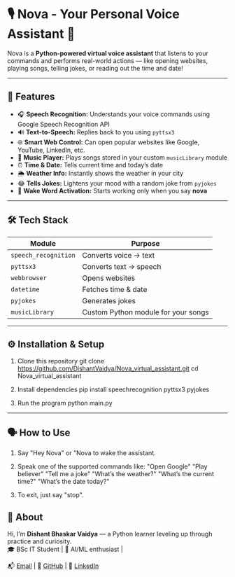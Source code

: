 # 🎙️ Nova - Your Personal Voice Assistant 🤖

Nova is a **Python-powered virtual voice assistant** that listens to your commands and performs real-world actions — like opening websites, playing songs, telling jokes, or reading out the time and date!

---

## 🚀 Features

- 🎧 **Speech Recognition:** Understands your voice commands using Google Speech Recognition API  
- 🔊 **Text-to-Speech:** Replies back to you using `pyttsx3`  
- 🌐 **Smart Web Control:** Can open popular websites like Google, YouTube, LinkedIn, etc.  
- 🎵 **Music Player:** Plays songs stored in your custom `musicLibrary` module  
- ⏰ **Time & Date:** Tells current time and today’s date  
- 🌦️ **Weather Info:** Instantly shows the weather in your city  
- 😂 **Tells Jokes:** Lightens your mood with a random joke from `pyjokes`  
- 🧠 **Wake Word Activation:** Starts working only when you say **nova**  

---

## 🛠️ Tech Stack

| Module | Purpose |
|---------|----------|
| `speech_recognition` | Converts voice → text |
| `pyttsx3` | Converts text → speech |
| `webbrowser` | Opens websites |
| `datetime` | Fetches time & date |
| `pyjokes` | Generates jokes |
| `musicLibrary` | Custom Python module for your songs |

---

## ⚙️ Installation & Setup

1. Clone this repository
git clone https://github.com/DishantVaidya/Nova_virtual_assistant.git
cd Nova_virtual_assistant

2. Install dependencies
pip install speechrecognition pyttsx3 pyjokes

3. Run the program
python main.py

---

## 🗣️ How to Use

1. Say "Hey Nova" or "Nova to wake the assistant.

2. Speak one of the supported commands like:
    "Open Google"
    "Play believer"
    "Tell me a joke"
    "What’s the weather?"
    "What’s the current time?"
    "What’s the date today?"

3. To exit, just say "stop".

## 🧠 About

Hi, I’m **Dishant Bhaskar Vaidya** — a Python learner leveling up through practice and curiosity.  
🎓 BSc IT Student | 🧠 AI/ML enthusiast |

📬 [Email](mailto:dishantvaidya893@gmail.com) | 🔗 [GitHub](https://github.com/DishantVaidya) | 💼 [LinkedIn](https://www.linkedin.com/in/dishantvaidya)

